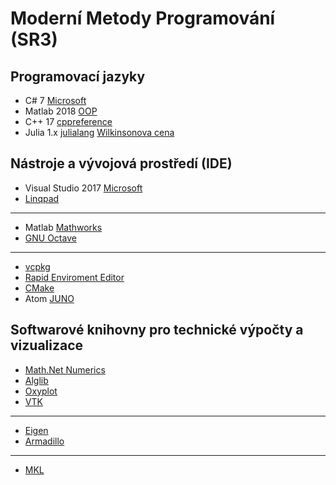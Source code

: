 # Moderní Metody Programování (SR3)

## Programovací jazyky 

* C# 7 [Microsoft](https://docs.microsoft.com/cs-cz/dotnet/csharp/)
* Matlab 2018 [OOP](https://www.mathworks.com/help/pdf_doc/matlab/matlab_oop.pdf)
* C++ 17 [cppreference](https://en.cppreference.com/w/)
* Julia 1.x [julialang](https://julialang.org/) [Wilkinsonova cena](http://news.mit.edu/2018/julia-language-co-creators-win-james-wilkinson-prize-numerical-software-1226)

## Nástroje a vývojová prostředí (IDE)

* Visual Studio 2017 [Microsoft](https://visualstudio.microsoft.com/cs/)
* [Linqpad](https://www.linqpad.net/)
---
* Matlab [Mathworks](https://www.mathworks.com/products/matlab.html)
* [GNU Octave](https://www.gnu.org/software/octave/)
---
* [vcpkg](https://github.com/Microsoft/vcpkg)
* [Rapid Enviroment Editor](https://www.rapidee.com/en/download)
* [CMake](https://cmake.org/)
* Atom [JUNO](http://docs.junolab.org/latest/man/installation.html)

## Softwarové knihovny pro technické výpočty a vizualizace

* [Math.Net Numerics](https://numerics.mathdotnet.com/)
* [Alglib](http://www.alglib.net/)
* [Oxyplot](http://www.oxyplot.org/)
* [VTK](https://vtk.org/)
---
* [Eigen](http://eigen.tuxfamily.org/index.php?title=Main_Page)
* [Armadillo](http://arma.sourceforge.net/)
---
* [MKL](https://software.intel.com/en-us/mkl)

